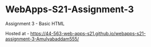 # WebApps-S21-Assignment-3
Assignment 3 - Basic HTML

Hosted at - <https://44-563-web-apps-s21.github.io/webapps-s21-assignment-3-Amulyabaddam555/>
